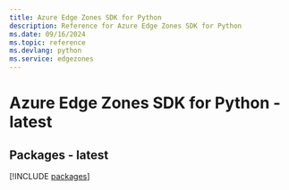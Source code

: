 ```yaml
---
title: Azure Edge Zones SDK for Python
description: Reference for Azure Edge Zones SDK for Python
ms.date: 09/16/2024
ms.topic: reference
ms.devlang: python
ms.service: edgezones
---
```

# Azure Edge Zones SDK for Python - latest
## Packages - latest
[!INCLUDE [packages](edge-zones-index.md)]